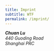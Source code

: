 ```yaml
---
title: Imprint
subtitle: WTF
permalink: /imprint/
---
```


<address class="contact m-b-3">
    <strong>Chuan Lu</strong><br>
    440 Guoding Road<br>
    Shanghai PRC<br>
</address>



